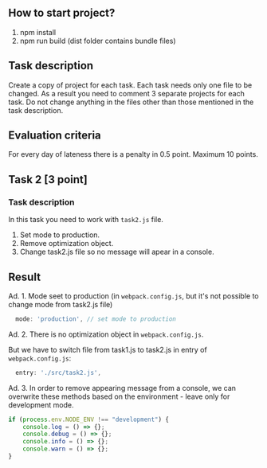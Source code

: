 ## How to start project?

1. npm install
2. npm run build (dist folder contains bundle files)

## Task description
Create a copy of project for each task. Each task needs only one file to be changed. As a result you need to comment 3
separate projects for each task. Do not change anything in the files other than those mentioned in the task description.

## Evaluation criteria
For every day of lateness there is a penalty in 0.5 point. Maximum 10 points.

## Task 2 [3 point]

### Task description

In this task you need to work with `task2.js` file.

1. Set mode to production.
2. Remove optimization object.
3. Change task2.js file so no message will apear in a console.

## Result

Ad. 1.  Mode seet to production (in `webpack.config.js`, but it's not possible to change mode from task2.js file)

```javascript
  mode: 'production', // set mode to production
```

Ad. 2. There is no optimization object in `webpack.config.js`.

But we have to switch file from task1.js to task2.js in entry of `webpack.config.js`: 
```javascript
  entry: './src/task2.js',
```

Ad. 3. In order to remove appearing message from a console, we can overwrite these methods based on the environment - leave only for development mode.

```javascript
if (process.env.NODE_ENV !== "development") {
    console.log = () => {};
    console.debug = () => {};
    console.info = () => {};
    console.warn = () => {};
}
```



